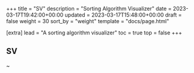 +++
title = "SV"
description = "Sorting Algorithm Visualizer"
date = 2023-03-17T19:42:00+00:00
updated = 2023-03-17T15:48:00+00:00
draft = false
weight = 30
sort_by = "weight"
template = "docs/page.html"

[extra]
lead = "A sorting algorithm visualizer"
toc = true
top = false
+++

## SV

~
